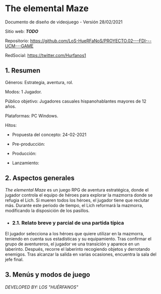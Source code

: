 # The elemental Maze #

Documento de diseño de videojuego - Versión 28/02/2021

Sitio web: ***TODO***

Repositorio: https://github.com/LoS-HueRFaNoS/PROYECTO.02---FDI---UCM---GAME

RedSocial: https://twitter.com/Hurfanos1

## 1. Resumen ##

Géneros: Estrategia, aventura, rol.

Modos: 1 Jugador.

Público objetivo: Jugadores casuales hispanohablantes mayores de 12 años.

Plataformas: PC Windows.

Hitos:

* Propuesta del concepto: 24-02-2021

* Pre-producción: 

* Producción: 

* Lanzamiento: 

## 2. Aspectos generales ##

*The elemental Maze* es un juego RPG de aventura estratégica, donde el jugador controla el equipo de héroes para explorar la mazmorra donde se refugia el Lich.
Si mueren todos los héroes, el jugador tiene que reclutar más.
Durante este periodo de tiempo, el Lich reformará la mazmorra, modificando la disposición de los pasillos.

* ### 2.1. Relato breve y parcial de una partida típica ###

El jugador selecciona a los héroes que quiere utilizar en la mazmorra, teniendo en cuenta sus estadísticas y su equipamiento.
Tras confirmar el grupo de aventureros, el jugador ve una transición y aparece en un laberinto.
Después, recorre el laberinto recogiendo objetos y derrotando enemigos.
Tras alcanzar la salida en varias ocasiones, encuentra la sala del jefe final.

## 3. Menús y modos de juego ##

###### DEVELOPED BY: LOS "HUÉRFANOS"
